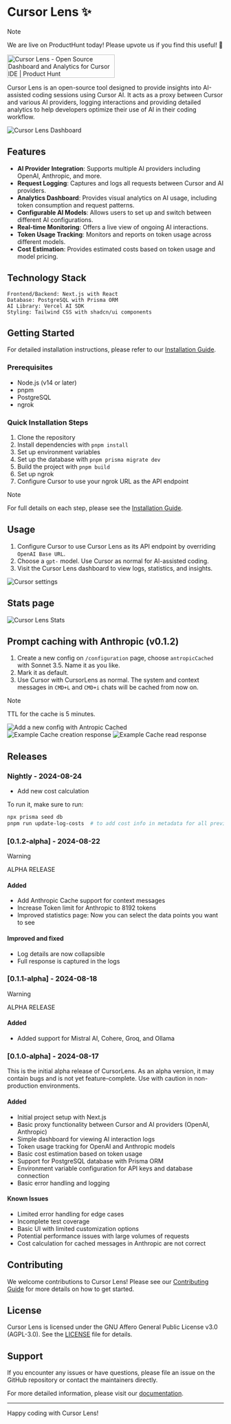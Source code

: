 # Cursor Lens ✨

> [!NOTE]
> We are live on ProductHunt today! Please upvote us if you find this useful! 🙏

<a href="https://www.producthunt.com/posts/cursor-lens?embed=true&utm_source=badge-featured&utm_medium=badge&utm_souce=badge-cursor&#0045;lens" target="_blank"><img src="https://api.producthunt.com/widgets/embed-image/v1/featured.svg?post_id=480850&theme=neutral" alt="Cursor&#0032;Lens - Open&#0032;Source&#0032;Dashboard&#0032;and&#0032;Analytics&#0032;for&#0032;Cursor&#0032;IDE | Product Hunt" style="width: 250px; height: 54px;" width="250" height="54" /></a>

Cursor Lens is an open-source tool designed to provide insights into AI-assisted coding sessions using Cursor AI. It acts as a proxy between Cursor and various AI providers, logging interactions and providing detailed analytics to help developers optimize their use of AI in their coding workflow.

![Cursor Lens Dashboard](readme/cl-dashboard.png)

## Features

- **AI Provider Integration**: Supports multiple AI providers including OpenAI, Anthropic, and more.
- **Request Logging**: Captures and logs all requests between Cursor and AI providers.
- **Analytics Dashboard**: Provides visual analytics on AI usage, including token consumption and request patterns.
- **Configurable AI Models**: Allows users to set up and switch between different AI configurations.
- **Real-time Monitoring**: Offers a live view of ongoing AI interactions.
- **Token Usage Tracking**: Monitors and reports on token usage across different models.
- **Cost Estimation**: Provides estimated costs based on token usage and model pricing.

## Technology Stack

```text
Frontend/Backend: Next.js with React
Database: PostgreSQL with Prisma ORM
AI Library: Vercel AI SDK
Styling: Tailwind CSS with shadcn/ui components
```

## Getting Started

For detailed installation instructions, please refer to our [Installation Guide](https://www.cursorlens.com/docs/getting-started/installation).

### Prerequisites

- Node.js (v14 or later)
- pnpm
- PostgreSQL
- ngrok

### Quick Installation Steps

1. Clone the repository
2. Install dependencies with `pnpm install`
3. Set up environment variables
4. Set up the database with `pnpm prisma migrate dev`
5. Build the project with `pnpm build`
6. Set up ngrok
7. Configure Cursor to use your ngrok URL as the API endpoint

> [!NOTE]
> For full details on each step, please see the [Installation Guide](https://www.cursorlens.com/docs/getting-started/installation).

## Usage

1. Configure Cursor to use Cursor Lens as its API endpoint by overriding `OpenAI Base URL`.
2. Choose a `gpt-` model. Use Cursor as normal for AI-assisted coding.
3. Visit the Cursor Lens dashboard to view logs, statistics, and insights.

![Cursor settings](readme/cl-settings.png)

## Stats page

![Cursor Lens Stats](readme/cl-stats.jpeg)

## Prompt caching with Anthropic (v0.1.2)

1. Create a new config on `/configuration` page, choose `antropicCached` with Sonnet 3.5. Name it as you like.
2. Mark it as default.
3. Use Cursor with CursorLens as normal. The system and context messages in `CMD+L` and `CMD+i` chats will be cached from now on.

> [!NOTE]
> TTL for the cache is 5 minutes.

![Add a new config with Antropic Cached](readme/anthropicCashedXConfig.png)
![Example Cache creation response](readme/ant-cache-create.png)
![Example Cache read response](readme/ant-cache-read.png)

## Releases

### Nightly - 2024-08-24

- Add new cost calculation

To run it, make sure to run:

```bash
npx prisma seed db
pnpm run update-log-costs  # to add cost info in metadata for all previous logs
```

### [0.1.2-alpha] - 2024-08-22

> [!WARNING]
> ALPHA RELEASE

#### Added

- Add Anthropic Cache support for context messages
- Increase Token limit for Anthropic to 8192 tokens
- Improved statistics page: Now you can select the data points you want to see

#### Improved and fixed

- Log details are now collapsible
- Full response is captured in the logs

### [0.1.1-alpha] - 2024-08-18

> [!WARNING]
> ALPHA RELEASE

#### Added

- Added support for Mistral AI, Cohere, Groq, and Ollama

### [0.1.0-alpha] - 2024-08-17

This is the initial alpha release of CursorLens. As an alpha version, it may contain bugs and is not yet feature-complete. Use with caution in non-production environments.

#### Added

- Initial project setup with Next.js
- Basic proxy functionality between Cursor and AI providers (OpenAI, Anthropic)
- Simple dashboard for viewing AI interaction logs
- Token usage tracking for OpenAI and Anthropic models
- Basic cost estimation based on token usage
- Support for PostgreSQL database with Prisma ORM
- Environment variable configuration for API keys and database connection
- Basic error handling and logging

#### Known Issues

- Limited error handling for edge cases
- Incomplete test coverage
- Basic UI with limited customization options
- Potential performance issues with large volumes of requests
- Cost calculation for cached messages in Anthropic are not correct

## Contributing

We welcome contributions to Cursor Lens! Please see our [Contributing Guide](CONTRIBUTING.md) for more details on how to get started.

## License

Cursor Lens is licensed under the GNU Affero General Public License v3.0 (AGPL-3.0). See the [LICENSE](LICENSE) file for details.

## Support

If you encounter any issues or have questions, please file an issue on the GitHub repository or contact the maintainers directly.

For more detailed information, please visit our [documentation](https://www.cursorlens.com/docs/project/introduction).

---

Happy coding with Cursor Lens!

